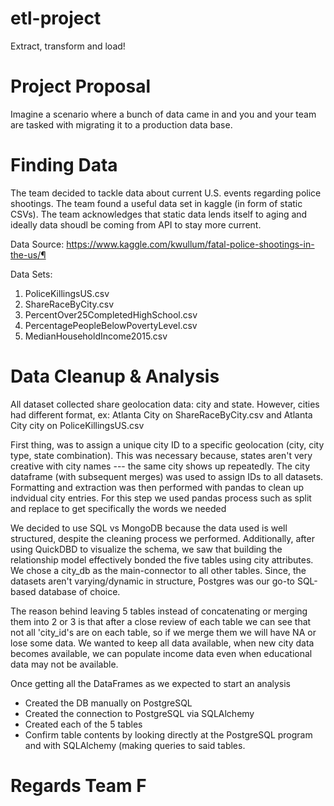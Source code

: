 # etl-project
Extract, transform and load!

# Project Proposal
Imagine a scenario where a bunch of data came in and you and your team are tasked with migrating it to a
production data base.

# Finding Data
The team decided to tackle data about current U.S. events regarding police shootings. The team found a useful data set in kaggle (in form of static CSVs). The team acknowledges that static data lends itself to aging and ideally data shoudl be coming from API to stay more current.

Data Source: https://www.kaggle.com/kwullum/fatal-police-shootings-in-the-us/¶

Data Sets:
1. PoliceKillingsUS.csv
1. ShareRaceByCity.csv
1. PercentOver25CompletedHighSchool.csv
1. PercentagePeopleBelowPovertyLevel.csv
1. MedianHouseholdIncome2015.csv

# Data Cleanup & Analysis

All dataset collected share geolocation data: city and state. However, cities had different format, ex: Atlanta City on ShareRaceByCity.csv and Atlanta City city on PoliceKillingsUS.csv

First thing, was to assign a unique city ID to a specific geolocation (city, city type, state combination). This was necessary because, states aren't very creative with city names --- the same city shows up repeatedly. The city dataframe (with subsequent merges) was used to assign IDs to all datasets. Formatting and extraction was then performed with pandas to clean up indvidual city entries. For this step we used pandas process such as split and replace to get specifically the words we needed

We decided to use SQL vs MongoDB because the data used is well structured, despite the cleaning process we performed. Additionally, after using QuickDBD to visualize the schema, we saw that building the relationship model effectively bonded the five tables using city attributes. We chose a city_db as the main-connector to all other tables. Since, the datasets aren't varying/dynamic in structure, Postgres was our go-to SQL-based database of choice.

The reason behind leaving 5 tables instead of concatenating or merging them into 2 or 3 is that after a close review of each table we can see that not all 'city_id's are on each table, so if we merge them we will have NA or lose some data. We wanted to keep all data available, when new city data becomes available, we can populate income data even when educational data may not be available.

Once getting all the DataFrames as we expected to start  an analysis
* Created the DB manually on PostgreSQL
* Created the connection to PostgreSQL via SQLAlchemy
* Created each of the 5 tables 
* Confirm table contents by looking directly at the PostgreSQL program and with SQLAlchemy (making queries to said tables.

# Regards Team F
